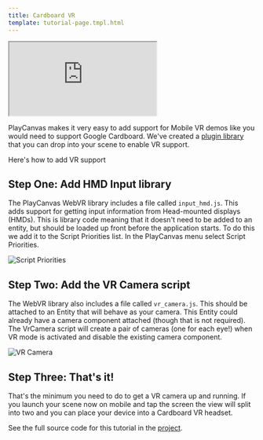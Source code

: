 ```yaml
---
title: Cardboard VR
template: tutorial-page.tmpl.html
---
```


<iframe allowfullscreen="true" webkitallowfullscreen="true" mozallowfullscreen="true" src="http://playcanv.as/e/p/ktssxBWc" ></iframe>

PlayCanvas makes it very easy to add support for Mobile VR demos like you would need to support Google Cardboard. We've created a [plugin library][1] that you can drop into your scene to enable VR support.

Here's how to add VR support

## Step One: Add HMD Input library

The PlayCanvas WebVR library includes a file called `input_hmd.js`. This adds support for getting input information from Head-mounted displays (HMDs). This is library code meaning that it doesn't need to be added to an entity, but should be loaded up front before the application starts. To do this we add it to the Script Priorities list. In the PlayCanvas menu select Script Priorities.

![Script Priorities][2]

## Step Two: Add the VR Camera script

The WebVR library also includes a file called `vr_camera.js`. This should be attached to an Entity that will behave as your camera. This Entity could already have a camera component attached (though that is not required). The VrCamera script will create a pair of cameras (one for each eye!) when VR mode is activated and disable the existing camera component.

![VR Camera][3]

## Step Three: That's it!

That's the minimum you need to do to get a VR camera up and running. If you launch your scene now on mobile and tap the screen the view will split into two and you can place your device into a Cardboard VR headset.

See the full source code for this tutorial in the [project][4].

[1]: http://github.com/playcanvas/webvr
[2]: /images/tutorials/beginner/cardboard-vr/script-priorities.jpg
[3]: /images/tutorials/beginner/cardboard-vr/script-component.jpg
[4]: https://playcanvas.com/project/389453/overview/tutorial-cardboard-vr

